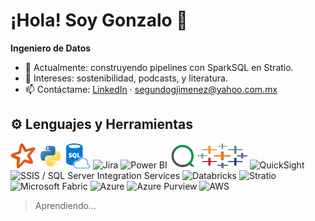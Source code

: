 # ¡Hola! Soy Gonzalo 👋
**Ingeniero de Datos**

- 🔭 Actualmente: construyendo pipelines con SparkSQL en Stratio.
- 🌱 Intereses: sostenibilidad, podcasts, y literatura.
- 📫 Contáctame: [LinkedIn]([https://www.linkedin.com/in/tu-perfil](https://www.linkedin.com/in/segundo-gonzalo-jimenez-aquino/)) · segundogjimenez@yahoo.com.mx
## ⚙️ Lenguajes y Herramientas

<p align="left">
  <!-- Spark -->
  <img src="https://github.com/devicons/devicon/blob/master/icons/apachespark/apachespark-original.svg" alt="Spark" width="40" height="40"/>
  <!-- Python -->
  <img src="https://raw.githubusercontent.com/devicons/devicon/master/icons/python/python-original.svg" alt="Python / PySpark" width="40" height="40"/>
  <!-- SQL -->
  <img src="/assets/icons/sql.png" alt="SQL" width="40" height="40"/>
  <!-- Jira -->
  <img src="https://cdn.jsdelivr.net/gh/devicons/devicon@latest/icons/jira/jira-original.svg" alt="Jira" width="40" height="40"/>
  <!-- Power BI -->
  <img src="https://upload.wikimedia.org/wikipedia/commons/c/cf/New_Power_BI_Logo.svg" alt="Power BI" width="40" height="40"/>
  <!-- Qlik -->
  <img src="/assets/icons/qlik.svg" alt="Qlik" width="40" height="40"/>
  <!-- Tableau -->
  <img src="/assets/icons/tableau.svg" alt="Tableau" width="80" height="40"/>

  <!-- QuickSight -->
  <img src="https://upload.wikimedia.org/wikipedia/commons/4/4b/Amazon_QuickSight_logo.svg" alt="QuickSight" width="80" height="40"/>

  <!-- SSIS -->
  <img src="https://upload.wikimedia.org/wikipedia/commons/2/23/Microsoft_SQL_Server_Logo.svg" alt="SSIS / SQL Server Integration Services" width="40" height="40"/>

  <!-- Databricks -->
  <img src="https://upload.wikimedia.org/wikipedia/commons/6/63/Databricks_Logo.svg" alt="Databricks" width="100" height="40"/>

  <!-- Stratio -->
  <img src="https://avatars.githubusercontent.com/u/1702726?s=200&v=4" alt="Stratio" width="40" height="40"/>

  <!-- Microsoft Fabric -->
  <img src="https://upload.wikimedia.org/wikipedia/commons/d/d9/Microsoft_Fabric_Logo.svg" alt="Microsoft Fabric" width="40" height="40"/>

  <!-- Azure -->
  <img src="https://cdn.jsdelivr.net/gh/devicons/devicon@latest/icons/azure/azure-original.svg" alt="Azure" width="40" height="40"/>

  <!-- Purview -->
  <img src="https://learn.microsoft.com/en-us/azure/purview/media/index/azure-purview.svg" alt="Azure Purview" width="80" height="40"/>

  <!-- AWS -->
  <img src="https://cdn.jsdelivr.net/gh/devicons/devicon@latest/icons/amazonwebservices/amazonwebservices-plain-wordmark.svg" alt="AWS" width="40" height="40"/>
</p>


> Aprendiendo...
